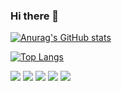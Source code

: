 ### Hi there 👋

[![Anurag's GitHub stats](https://github-readme-stats.vercel.app/api?username=CheonWooseok)](https://github.com/CheonWooseok/github-readme-stats)


[![Top Langs](https://github-readme-stats.vercel.app/api/top-langs/?username=CheonWooseok)](https://github.com/CheonWooseok/github-readme-stats)

<img src="https://img.shields.io/badge/Lambda-FF9900?style=flat-square&logo=awslambda&logoColor=white"/>
<img src="https://img.shields.io/badge/React-61DAFB?style=flat-square&logo=react&logoColor=white"/>
<img src="https://img.shields.io/badge/Node.js-339933?style=flat-square&logo=node.js&logoColor=white"/>
<img src="https://img.shields.io/badge/Next.js-000000?style=flat-square&logo=next.js&logoColor=white"/>
<img src="https://img.shields.io/badge/typescript-3178C6?style=flat-square&logo=next.js&logoColor=white"/>
